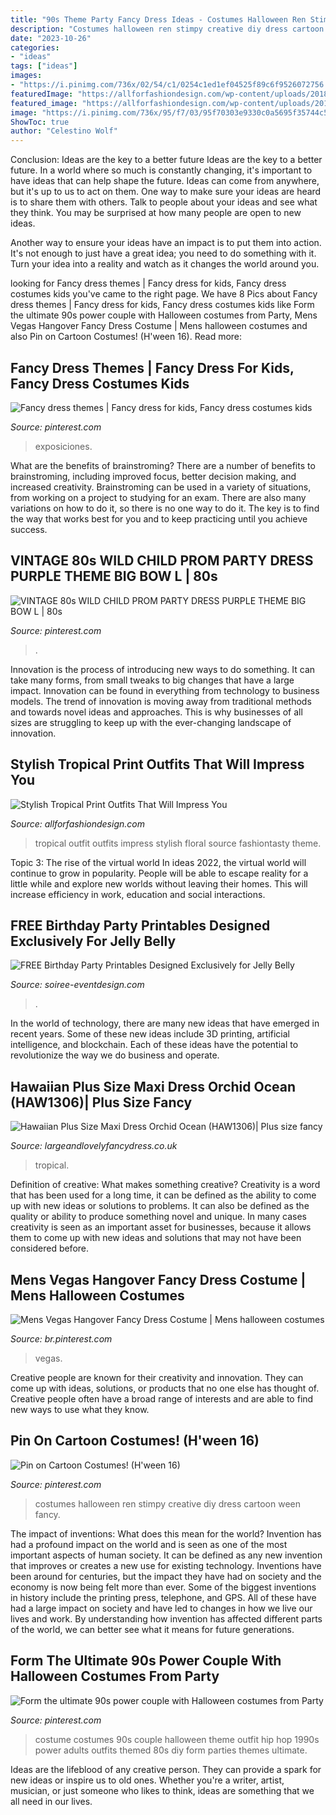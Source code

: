 ```yaml
---
title: "90s Theme Party Fancy Dress Ideas - Costumes Halloween Ren Stimpy Creative Diy Dress Cartoon Ween Fancy"
description: "Costumes halloween ren stimpy creative diy dress cartoon ween fancy"
date: "2023-10-26"
categories:
- "ideas"
tags: ["ideas"]
images:
- "https://i.pinimg.com/736x/02/54/c1/0254c1ed1ef04525f89c6f9526072756.jpg"
featuredImage: "https://allforfashiondesign.com/wp-content/uploads/2018/06/Hottest-Tropical-Print-Outfit-Ideas-10.jpg"
featured_image: "https://allforfashiondesign.com/wp-content/uploads/2018/06/Hottest-Tropical-Print-Outfit-Ideas-10.jpg"
image: "https://i.pinimg.com/736x/95/f7/03/95f70303e9330c0a5695f35744c556a8.jpg"
ShowToc: true
author: "Celestino Wolf"
---
```



Conclusion: Ideas are the key to a better future
Ideas are the key to a better future. In a world where so much is constantly changing, it's important to have ideas that can help shape the future. Ideas can come from anywhere, but it's up to us to act on them.
One way to make sure your ideas are heard is to share them with others. Talk to people about your ideas and see what they think. You may be surprised at how many people are open to new ideas.

Another way to ensure your ideas have an impact is to put them into action. It's not enough to just have a great idea; you need to do something with it. Turn your idea into a reality and watch as it changes the world around you.

	

		
looking for Fancy dress themes | Fancy dress for kids, Fancy dress costumes kids you've came to the right page. We have 8 Pics about Fancy dress themes | Fancy dress for kids, Fancy dress costumes kids like Form the ultimate 90s power couple with Halloween costumes from Party, Mens Vegas Hangover Fancy Dress Costume | Mens halloween costumes and also Pin on Cartoon Costumes! (H&#039;ween 16). Read more:
		
    
## Fancy Dress Themes | Fancy Dress For Kids, Fancy Dress Costumes Kids

<img loading=lazy src="https://i.pinimg.com/736x/02/54/c1/0254c1ed1ef04525f89c6f9526072756.jpg" onerror="this.onerror=null;this.src='https://tse2.mm.bing.net/th?id=OIP.db4NPIxUu4h2W6zl21jPAAHaJ3&amp;pid=15.1';" alt="Fancy dress themes | Fancy dress for kids, Fancy dress costumes kids">

_Source: pinterest.com_

>exposiciones. 

	

What are the benefits of brainstroming?
There are a number of benefits to brainstroming, including improved focus, better decision making, and increased creativity. Brainstroming can be used in a variety of situations, from working on a project to studying for an exam. There are also many variations on how to do it, so there is no one way to do it. The key is to find the way that works best for you and to keep practicing until you achieve success.

    
## VINTAGE 80s WILD CHILD PROM PARTY DRESS PURPLE THEME BIG BOW L | 80s

<img loading=lazy src="https://i.pinimg.com/736x/81/61/d3/8161d3fb2605bcf013b7c064918e3110--purple-themes-s-prom.jpg" onerror="this.onerror=null;this.src='https://tse2.mm.bing.net/th?id=OIP.W6fdfO8sIY58K3ztAdctgwHaJ4&amp;pid=15.1';" alt="VINTAGE 80s WILD CHILD PROM PARTY DRESS PURPLE THEME BIG BOW L | 80s">

_Source: pinterest.com_

>. 

	

Innovation is the process of introducing new ways to do something. It can take many forms, from small tweaks to big changes that have a large impact. Innovation can be found in everything from technology to business models. The trend of innovation is moving away from traditional methods and towards novel ideas and approaches. This is why businesses of all sizes are struggling to keep up with the ever-changing landscape of innovation.

    
## Stylish Tropical Print Outfits That Will Impress You

<img loading=lazy src="https://allforfashiondesign.com/wp-content/uploads/2018/06/Hottest-Tropical-Print-Outfit-Ideas-10.jpg" onerror="this.onerror=null;this.src='https://tse3.mm.bing.net/th?id=OIP.HawRFQNXLnWKGcgJUVdzHgHaLO&amp;pid=15.1';" alt="Stylish Tropical Print Outfits That Will Impress You">

_Source: allforfashiondesign.com_

>tropical outfit outfits impress stylish floral source fashiontasty theme. 

	

Topic 3: The rise of the virtual world
In ideas 2022, the virtual world will continue to grow in popularity. People will be able to escape reality for a little while and explore new worlds without leaving their homes. This will increase efficiency in work, education and social interactions.

    
## FREE Birthday Party Printables Designed Exclusively For Jelly Belly

<img loading=lazy src="https://soiree-eventdesign.com/wp-content/uploads/2015/06/Vintage-Denim-party-decorations.jpg" onerror="this.onerror=null;this.src='https://tse3.mm.bing.net/th?id=OIP.Hlk7KuA_1P1-8av6zk1WrQHaKv&amp;pid=15.1';" alt="FREE Birthday Party Printables Designed Exclusively for Jelly Belly">

_Source: soiree-eventdesign.com_

>. 

	

In the world of technology, there are many new ideas that have emerged in recent years. Some of these new ideas include 3D printing, artificial intelligence, and blockchain. Each of these ideas have the potential to revolutionize the way we do business and operate.

    
## Hawaiian Plus Size Maxi Dress Orchid Ocean (HAW1306)| Plus Size Fancy

<img loading=lazy src="https://www.largeandlovelyfancydress.co.uk/ekmps/shops/largeand/images/hawaiian-maxi-dress-orchid-ocean-haw1306--5909-p.jpg" onerror="this.onerror=null;this.src='https://tse1.mm.bing.net/th?id=OIP.n48QMuadnNz40-8licN3vAHaNt&amp;pid=15.1';" alt="Hawaiian Plus Size Maxi Dress Orchid Ocean (HAW1306)| Plus size fancy">

_Source: largeandlovelyfancydress.co.uk_

>tropical. 

	

Definition of creative: What makes something creative?
Creativity is a word that has been used for a long time, it can be defined as the ability to come up with new ideas or solutions to problems. It can also be defined as the quality or ability to produce something novel and unique. In many cases creativity is seen as an important asset for businesses, because it allows them to come up with new ideas and solutions that may not have been considered before.

    
## Mens Vegas Hangover Fancy Dress Costume | Mens Halloween Costumes

<img loading=lazy src="https://i.pinimg.com/736x/95/f7/03/95f70303e9330c0a5695f35744c556a8.jpg" onerror="this.onerror=null;this.src='https://tse1.mm.bing.net/th?id=OIP.2bbWOSEOxlx0-N2nZnxeBQHaRZ&amp;pid=15.1';" alt="Mens Vegas Hangover Fancy Dress Costume | Mens halloween costumes">

_Source: br.pinterest.com_

>vegas. 

	

Creative people are known for their creativity and innovation. They can come up with ideas, solutions, or products that no one else has thought of. Creative people often have a broad range of interests and are able to find new ways to use what they know.

    
## Pin On Cartoon Costumes! (H&#039;ween 16)

<img loading=lazy src="https://i.pinimg.com/736x/3a/2e/39/3a2e395f7299ce366cef133573f6a777--cartoon-costumes-creative-costumes.jpg" onerror="this.onerror=null;this.src='https://tse3.mm.bing.net/th?id=OIP.rxBICtlAYLDvP10mPunMUQAAAA&amp;pid=15.1';" alt="Pin on Cartoon Costumes! (H&#039;ween 16)">

_Source: pinterest.com_

>costumes halloween ren stimpy creative diy dress cartoon ween fancy. 

	

The impact of inventions: What does this mean for the world?
Invention has had a profound impact on the world and is seen as one of the most important aspects of human society. It can be defined as any new invention that improves or creates a new use for existing technology. Inventions have been around for centuries, but the impact they have had on society and the economy is now being felt more than ever. Some of the biggest inventions in history include the printing press, telephone, and GPS. All of these have had a large impact on society and have led to changes in how we live our lives and work. By understanding how invention has affected different parts of the world, we can better see what it means for future generations.

    
## Form The Ultimate 90s Power Couple With Halloween Costumes From Party

<img loading=lazy src="https://i.pinimg.com/736x/32/6f/ef/326fef94dbbabf728a1dd8fe8221bacc--hip-hop-costumes-s-costume.jpg" onerror="this.onerror=null;this.src='https://tse1.mm.bing.net/th?id=OIP.nVn1euiHfA8HJHxHuXIIhAHaMB&amp;pid=15.1';" alt="Form the ultimate 90s power couple with Halloween costumes from Party">

_Source: pinterest.com_

>costume costumes 90s couple halloween theme outfit hip hop 1990s power adults outfits themed 80s diy form parties themes ultimate. 

	

Ideas are the lifeblood of any creative person. They can provide a spark for new ideas or inspire us to old ones. Whether you're a writer, artist, musician, or just someone who likes to think, ideas are something that we all need in our lives.

